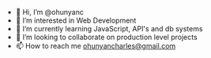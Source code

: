 - 👋 Hi, I’m @ohunyanc
- 👀 I’m interested in Web Development
- 🌱 I’m currently learning JavaScript, API's and db systems
- 💞️ I’m looking to collaborate on production level projects 
- 📫 How to reach me ohunyancharles@gmail.com

<!---
ohunyanc/ohunyanc is a ✨ special ✨ repository because its `README.md` (this file) appears on your GitHub profile.
You can click the Preview link to take a look at your changes.
--->
